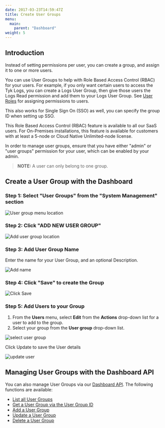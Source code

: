 ```yaml
---
date: 2017-03-23T14:59:47Z
title: Create User Groups 
menu:
  main:
    parent: "Dashboard"
weight: 5 
---
```


## <a name="introduction"></a>Introduction

Instead of setting permissions per user, you can create a group, and assign it to one or more users. 

You can use User Groups to help with Role Based Access Control (RBAC) for your users. For example, if you only want certain users to access the Tyk Logs, you can create a Logs User Group, then give those users the Logs Read permission and add them to your Logs User Group. See [User Roles](/docs/basic-config-and-security/security/dashboard/user-roles/) for assigning permissions to users.

This also works for Single Sign On (SSO) as well, you can specify the group ID when setting up SSO. 

This Role Based Access Control (RBAC) feature is available to all our SaaS users. For On-Premises installations, this feature is available for customers with at least a 5-node or Cloud Native Unlimited-node license.

In order to manage user groups, ensure that you have either "admin" or "user groups" permission for your user, which can be enabled by your admin.

> **NOTE:** A user can only belong to one group.

## Create a User Group with the Dashboard


### Step 1: Select "User Groups" from the "System Management" section

![User group menu location](/docs/img/dashboard/system-management/user_groups2.7.png)

### Step 2: Click "ADD NEW USER GROUP"

![Add user group location](/docs/img/dashboard/system-management/add-new-user-group2.7.png)

### Step 3: Add User Group Name

Enter the name for your User Group, and an optional Description.

![Add name](/docs/img/dashboard/system-management/user_group_name.png)

### Step 4: Click "Save" to create the Group

![Click Save](/docs/img/dashboard/system-management/api_save_2.5.png)

### Step 5: Add Users to your Group

 1. From the **Users** menu, select **Edit** from the **Actions** drop-down list for a user to add to the group.
 2. Select your group from the **User group** drop-down list.

![select user group](/docs/img/dashboard/system-management/user_group_dropdown.png)

Click Update to save the User details

![update user](/docs/img/dashboard/system-management/user_update_buttons.png)

## Managing User Groups with the Dashboard API

You can also manage User Groups via our [Dashboard API](/docs/tyk-apis/tyk-dashboard-api/user-groups/). The following functions are available:

* [List all User Groups](/docs/tyk-apis/tyk-dashboard-api/user-groups/#list-user-groups)
* [Get a User Group via the User Group ID](/docs/tyk-apis/tyk-dashboard-api/user-groups/#get-user-group)
* [Add a User Group](/docs/tyk-apis/tyk-dashboard-api/user-groups/#add-user-group)
* [Update a User Group](/docs/tyk-apis/tyk-dashboard-api/user-groups/#update-user-group)
* [Delete a User Group](/docs/tyk-apis/tyk-dashboard-api/user-groups/#delete-user-group)
